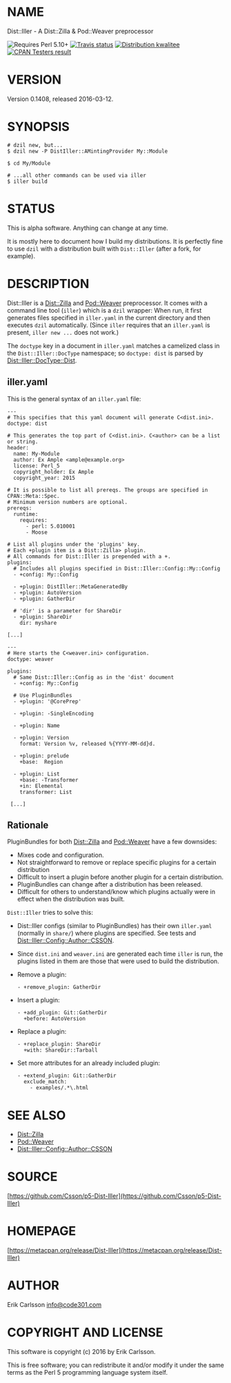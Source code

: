 # NAME

Dist::Iller - A Dist::Zilla & Pod::Weaver preprocessor

<div>
    <p>
    <img src="https://img.shields.io/badge/perl-5.10+-blue.svg" alt="Requires Perl 5.10+" />
    <a href="https://travis-ci.org/Csson/p5-Dist-Iller"><img src="https://api.travis-ci.org/Csson/p5-Dist-Iller.svg?branch=master" alt="Travis status" /></a>
    <a href="http://cpants.cpanauthors.org/dist/Dist-Iller-0.1408"><img src="https://badgedepot.code301.com/badge/kwalitee/Dist-Iller/0.1408" alt="Distribution kwalitee" /></a>
    <a href="http://matrix.cpantesters.org/?dist=Dist-Iller%200.1408"><img src="https://badgedepot.code301.com/badge/cpantesters/Dist-Iller/0.1408" alt="CPAN Testers result" /></a>
    </p>
</div>

# VERSION

Version 0.1408, released 2016-03-12.

# SYNOPSIS

    # dzil new, but...
    $ dzil new -P DistIller::AMintingProvider My::Module

    $ cd My/Module

    # ...all other commands can be used via iller
    $ iller build

# STATUS

This is alpha software. Anything can change at any time.

It is mostly here to document how I build my distributions. It is perfectly fine to use `dzil` with a distribution built with `Dist::Iller` (after a fork, for example).

# DESCRIPTION

Dist::Iller is a [Dist::Zilla](https://metacpan.org/pod/Dist::Zilla) and [Pod::Weaver](https://metacpan.org/pod/Pod::Weaver) preprocessor. It comes with a command line tool (`iller`) which is a `dzil` wrapper: When run, it first generates
files specified in `iller.yaml` in the current directory and then executes `dzil` automatically. (Since `iller` requires that an `iller.yaml` is present, `iller new ...` does not work.)

The `doctype` key in a document in `iller.yaml` matches a camelized class in the `Dist::Iller::DocType` namespace; so `doctype: dist` is parsed by [Dist::Iller::DocType::Dist](https://metacpan.org/pod/Dist::Iller::DocType::Dist).

## iller.yaml

This is the general syntax of an `iller.yaml` file:

    ---
    # This specifies that this yaml document will generate C<dist.ini>.
    doctype: dist

    # This generates the top part of C<dist.ini>. C<author> can be a list or string.
    header:
      name: My-Module
      author: Ex Ample <ample@example.org>
      license: Perl_5
      copyright_holder: Ex Ample
      copyright_year: 2015

    # It is possible to list all prereqs. The groups are specified in CPAN::Meta::Spec.
    # Minimum version numbers are optional.
    prereqs:
      runtime:
        requires:
          - perl: 5.010001
          - Moose

    # List all plugins under the 'plugins' key.
    # Each +plugin item is a Dist::Zilla> plugin.
    # All commands for Dist::Iller is prepended with a +.
    plugins:
      # Includes all plugins specified in Dist::Iller::Config::My::Config
      - +config: My::Config

      - +plugin: DistIller::MetaGeneratedBy
      - +plugin: AutoVersion
      - +plugin: GatherDir

      # 'dir' is a parameter for ShareDir
      - +plugin: ShareDir
        dir: myshare

    [...]

    ---
    # Here starts the C<weaver.ini> configuration.
    doctype: weaver

    plugins:
      # Same Dist::Iller::Config as in the 'dist' document
      - +config: My::Config

      # Use PluginBundles
      - +plugin: '@CorePrep'

      - +plugin: -SingleEncoding

      - +plugin: Name

      - +plugin: Version
        format: Version %v, released %{YYYY-MM-dd}d.

      - +plugin: prelude
        +base:  Region

      - +plugin: List
        +base: -Transformer
        +in: Elemental
        transformer: List

     [...]

## Rationale

PluginBundles for both [Dist::Zilla](https://metacpan.org/pod/Dist::Zilla) and [Pod::Weaver](https://metacpan.org/pod/Pod::Weaver) have a few downsides:

- Mixes code and configuration.
- Not straightforward to remove or replace specific plugins for a certain distribution
- Difficult to insert a plugin before another plugin for a certain distribution.
- PluginBundles can change after a distribution has been released.
- Difficult for others to understand/know which plugins actually were in effect when the distribution was built.

`Dist::Iller` tries to solve this:

- Dist::Iller configs (similar to PluginBundles) has their own `iller.yaml` (normally in `share/`) where plugins are specified. See tests and [Dist::Iller::Config::Author::CSSON](https://metacpan.org/pod/Dist::Iller::Config::Author::CSSON).
- Since `dist.ini` and `weaver.ini` are generated each time `iller` is run, the plugins listed in them are those that were used to build the distribution.
- Remove a plugin:

      - +remove_plugin: GatherDir

- Insert a plugin:

      - +add_plugin: Git::GatherDir
        +before: AutoVersion

- Replace a plugin:

      - +replace_plugin: ShareDir
        +with: ShareDir::Tarball

- Set more attributes for an already included plugin:

      - +extend_plugin: Git::GatherDir
        exclude_match:
          - examples/.*\.html

# SEE ALSO

- [Dist::Zilla](https://metacpan.org/pod/Dist::Zilla)
- [Pod::Weaver](https://metacpan.org/pod/Pod::Weaver)
- [Dist::Iller::Config::Author::CSSON](https://metacpan.org/pod/Dist::Iller::Config::Author::CSSON)

# SOURCE

[https://github.com/Csson/p5-Dist-Iller](https://github.com/Csson/p5-Dist-Iller)

# HOMEPAGE

[https://metacpan.org/release/Dist-Iller](https://metacpan.org/release/Dist-Iller)

# AUTHOR

Erik Carlsson <info@code301.com>

# COPYRIGHT AND LICENSE

This software is copyright (c) 2016 by Erik Carlsson.

This is free software; you can redistribute it and/or modify it under
the same terms as the Perl 5 programming language system itself.
